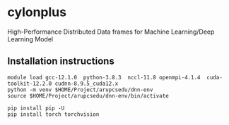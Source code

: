 # cylonplus
High-Performance Distributed Data frames for Machine Learning/Deep Learning Model


## Installation instructions
```
module load gcc-12.1.0  python-3.8.3  nccl-11.8 openmpi-4.1.4  cuda-toolkit-12.2.0 cudnn-8.9.5_cuda12.x
python -m venv $HOME/Project/arupcsedu/dnn-env
source $HOME/Project/arupcsedu/dnn-env/bin/activate

pip install pip -U
pip install torch torchvision

```
